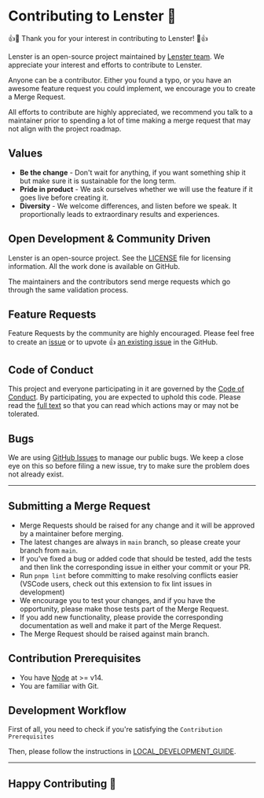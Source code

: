 # Contributing to Lenster 🌸

👍🎉 Thank you for your interest in contributing to Lenster! 🎉👍

Lenster is an open-source project maintained by [Lenster team](https://github.com/heyxyz). We appreciate your interest and efforts to contribute to Lenster.

Anyone can be a contributor. Either you found a typo, or you have an awesome feature request you could implement, we encourage you to create a Merge Request.

All efforts to contribute are highly appreciated, we recommend you talk to a maintainer prior to spending a lot of time making a merge request that may not align with the project roadmap.

## Values

- **Be the change** - Don't wait for anything, if you want something ship it but make sure it is sustainable for the long term.
- **Pride in product** - We ask ourselves whether we will use the feature if it goes live before creating it.
- **Diversity** - We welcome differences, and listen before we speak. It proportionally leads to extraordinary results and experiences.

## Open Development & Community Driven

Lenster is an open-source project. See the [LICENSE](https://github.com/heyxyz/hey/blob/main/LICENSE) file for licensing information. All the work done is available on GitHub.

The maintainers and the contributors send merge requests which go through the same validation process.

## Feature Requests

Feature Requests by the community are highly encouraged. Please feel free to create an [issue](https://github.com/heyxyz/hey/issues/new) or to upvote 👍 [an existing issue](https://github.com/heyxyz/hey/issues) in the GitHub.

## Code of Conduct

This project and everyone participating in it are governed by the [Code of Conduct](https://github.com/heyxyz/hey/blob/main/CODE_OF_CONDUCT.md). By participating, you are expected to uphold this code. Please read the [full text](https://github.com/heyxyz/hey/blob/main/CODE_OF_CONDUCT.md) so that you can read which actions may or may not be tolerated.

## Bugs

We are using [GitHub Issues](https://github.com/heyxyz/hey/issues) to manage our public bugs. We keep a close eye on this so before filing a new issue, try to make sure the problem does not already exist.

---

## Submitting a Merge Request

- Merge Requests should be raised for any change and it will be approved by a maintainer before merging.
- The latest changes are always in `main` branch, so please create your branch from `main`.
- If you’ve fixed a bug or added code that should be tested, add the tests and then link the corresponding issue in either your commit or your PR.
- Run `pnpm lint` before committing to make resolving conflicts easier (VSCode users, check out this extension to fix lint issues in development)
- We encourage you to test your changes, and if you have the opportunity, please make those tests part of the Merge Request.
- If you add new functionality, please provide the corresponding documentation as well and make it part of the Merge Request.
- The Merge Request should be raised against main branch.

## Contribution Prerequisites

- You have [Node](https://nodejs.org/en/) at >= v14.
- You are familiar with Git.

## Development Workflow

First of all, you need to check if you're satisfying the `Contribution Prerequisites`

Then, please follow the instructions in [LOCAL_DEVELOPMENT_GUIDE](docs/development.md).

---

## Happy Contributing 🥳
